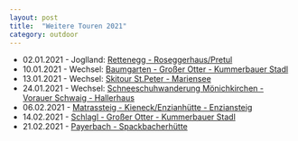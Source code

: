 ```yaml
---
layout: post
title:  "Weitere Touren 2021"
category: outdoor
---
```

* 02.01.2021 - Joglland: [Rettenegg - Roseggerhaus/Pretul](https://www.alpenvereinaktiv.com/s/xfvcr)
* 10.01.2021 - Wechsel: [Baumgarten - Großer Otter - Kummerbauer Stadl](https://www.alpenvereinaktiv.com/s/xqUgt)
* 13.01.2021 - Wechsel: [Skitour St.Peter - Mariensee](https://www.alpenvereinaktiv.com/s/yCJuE) 
* 24.01.2021 - Wechsel: [Schneeschuhwanderung Mönichkirchen - Vorauer Schwaig - Hallerhaus](https://www.alpenvereinaktiv.com/s/y9aeA)
* 06.02.2021 - [Matrassteig - Kieneck/Enzianhütte - Enziansteig](https://www.alpenvereinaktiv.com/s/xfyfH)
* 14.02.2021 - [Schlagl - Großer Otter - Kummerbauer Stadl](https://www.alpenvereinaktiv.com/s/ydvgv)
* 21.02.2021 - [Payerbach - Spackbacherhütte](https://www.alpenvereinaktiv.com/s/kRoM)
